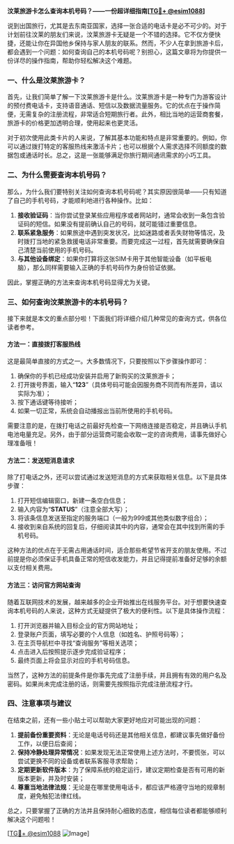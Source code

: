**汶莱旅游卡怎么查询本机号码？——一份超详细指南[[TG💪+ @esim1088](https://t.me/s/esim1088)]**

说到出国旅行，尤其是去东南亚国家，选择一张合适的电话卡是必不可少的。对于计划前往汶莱的朋友们来说，汶莱旅游卡无疑是一个不错的选择。它不仅方便快捷，还能让你在异国他乡保持与家人朋友的联系。然而，不少人在拿到旅游卡后，都会遇到一个问题：如何查询自己的本机号码呢？别担心，这篇文章将为你提供一份详尽的操作指南，帮助你轻松解决这个难题。

### 一、什么是汶莱旅游卡？

首先，让我们简单了解一下汶莱旅游卡是什么。汶莱旅游卡是一种专门为游客设计的预付费电话卡，支持语音通话、短信以及数据流量服务。它的优点在于操作简便，无需复杂的注册流程，非常适合短期旅行者。此外，相比当地的运营商套餐，旅游卡的价格更加透明合理，使用起来也更灵活。

对于初次使用此类卡片的人来说，了解其基本功能和特点是非常重要的。例如，你可以通过拨打特定的客服热线来激活卡片；也可以根据个人需求选择不同额度的数据包或通话时长。总之，这是一张能够满足你旅行期间通讯需求的小巧工具。

### 二、为什么需要查询本机号码？

那么，为什么我们要特别关注如何查询本机号码呢？其实原因很简单——只有知道了自己的手机号码，才能顺利地进行各种操作。比如：

1. **接收验证码**：当你尝试登录某些应用程序或者网站时，通常会收到一条包含验证码的短信。如果没有提前确认自己的号码，就可能错过重要信息。
2. **联系紧急服务**：如果旅途中遇到突发状况，比如迷路或者丢失财物等情况，及时拨打当地的紧急救援电话非常重要。而要完成这一过程，首先就需要确保自己清楚当前使用的手机号码。
3. **与其他设备绑定**：如果你打算将这张SIM卡用于其他智能设备（如平板电脑），那么同样需要输入正确的手机号码作为身份验证依据。

因此，掌握正确的方法来查询本机号码显得尤为关键。

### 三、如何查询汶莱旅游卡的本机号码？

接下来就是本文的重点部分啦！下面我们将详细介绍几种常见的查询方式，供各位读者参考。

#### 方法一：直接拨打客服热线

这是最简单直接的方式之一。大多数情况下，只要按照以下步骤操作即可：

1. 确保你的手机已经成功安装并启用了新购买的汶莱旅游卡；
2. 打开拨号界面，输入“**123**”（具体号码可能会因服务商不同而有所差异，请以实际为准）；
3. 按下通话键等待接听；
4. 如果一切正常，系统会自动播报出当前所使用的手机号码。

需要注意的是，在拨打电话之前最好先检查一下网络连接是否稳定，并且确认手机电池电量充足。另外，由于部分运营商可能会收取一定的咨询费用，请事先做好心理准备哦！

#### 方法二：发送短消息请求

除了打电话之外，还可以尝试通过发送短消息的方式来获取相关信息。以下是具体步骤：

1. 打开短信编辑窗口，新建一条空白信息；
2. 输入内容为“**STATUS**”（注意全部大写）；
3. 将该条信息发送至指定的服务端口（一般为999或其他类似数字组合）；
4. 接收到来自系统的回复后，仔细阅读其中的内容，通常会在其中找到所需的手机号码。

这种方法的优点在于无需占用通话时间，适合那些希望节省开支的朋友使用。不过前提是你必须保证手机具备正常的短信收发能力，并且记得提前准备好足够的余额以支付相关费用。

#### 方法三：访问官方网站查询

随着互联网技术的发展，越来越多的企业开始推出在线服务平台。对于想要快速查询本机号码的人来说，这种方式无疑提供了极大的便利性。以下是具体操作流程：

1. 打开浏览器并输入目标企业的官方网站地址；
2. 登录账户页面，填写必要的个人信息（如姓名、护照号码等）；
3. 在主页导航栏中寻找“查询服务”等相关选项；
4. 点击进入后按照提示逐步完成验证程序；
5. 最终页面上将会显示对应的手机号码信息。

当然了，这种方法的前提条件是你事先完成了注册手续，并且拥有有效的用户名及密码。如果尚未完成注册的话，则需要先按照指示完成注册流程才行。

### 四、注意事项与建议

在结束之前，还有一些小贴士可以帮助大家更好地应对可能出现的问题：

1. **提前备份重要资料**：无论是电话号码还是其他相关信息，都建议事先做好备份工作，以便日后查阅；
2. **保持冷静处理异常情况**：如果发现无法正常使用上述方法时，不要慌张，可以尝试更换不同的设备或者联系客服寻求帮助；
3. **定期更新软件版本**：为了保障系统的稳定运行，建议定期检查是否有可用的新版本更新，并及时安装；
4. **尊重当地法律法规**：无论是在哪里使用电话卡，都应该严格遵守当地的规章制度，避免触犯法律红线。

总之，只要掌握了正确的方法并且保持耐心细致的态度，相信每位读者都能够顺利解决这个问题啦！

[[TG💪+ @esim1088](https://t.me/s/esim1088) ![Image](https://i.postimg.cc/4NQfJmqS/Snipaste-2025-05-13-00-14-12.png)]